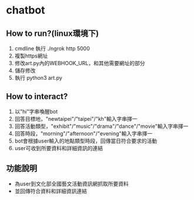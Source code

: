 # chatbot
## How to run?(linux環境下) ##
1. cmdline 執行 ./ngrok http 5000
2. 複製https網址
3. 修改art.py內的WEBHOOK_URL，和其他需要網址的部分
4. 儲存修改
5. 執行 python3 art.py 
## How to interact? ##
1. 以"hi"字串喚醒bot
2. 回答目標地，"newtaipei"/"taipei"/"kh"輸入字串擇一
3. 回答活動類型，"exhibit"/"music"/"drama"/"dance"/"movie"輸入字串擇一
4. 回答時段，"morning"/"afternoon"/"evening"輸入字串擇一
5. bot會根據user輸入的地點類型時段，回傳當日符合要求的活動
6. user可收到所要資料和詳細資訊的連結
## 功能說明 ##
* 為user到文化部全國藝文活動資訊網抓取所要資料
* 並回傳符合資料和詳細資訊連結

